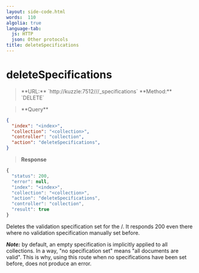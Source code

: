 ```yaml
---
layout: side-code.html
words:  110
algolia: true
language-tab:
  js: HTTP
  json: Other protocols
title: deleteSpecifications
---
```


# deleteSpecifications

<blockquote class="js">
<p>
**URL:** `http://kuzzle:7512/<index>/<collection>/_specifications`  
**Method:** `DELETE`
</p>
</blockquote>

<blockquote class="json">
<p>
**Query**
</p>
</blockquote>

```json
{
  "index": "<index>",
  "collection": "<collection>",
  "controller": "collection",
  "action": "deleteSpecifications",
}
```

>**Response**

```javascript
{
  "status": 200,
  "error": null,
  "index": "<index>",
  "collection": "<collection>",
  "action": "deleteSpecifications",
  "controller": "collection",
  "result": true
}
```

Deletes the validation specification set for the <index>/<collection>.
It responds 200 even there where no validation specification manually set before.

***Note:*** by default, an empty specification is implicitly applied to all collections. In a way, "no specification set" means "all documents are valid". This is why, using this route when no specifications have been set before, does not produce an error.
